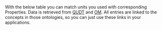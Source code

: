With the below table you can match units you used with corresponding Properties.
Data is retrieved from [QUDT](http://qudt.org/) and [OM](http://www.ontology-of-units-of-measure.org).
All entries are linked to the concepts in those ontologies, so you can just use these links in your applications.
